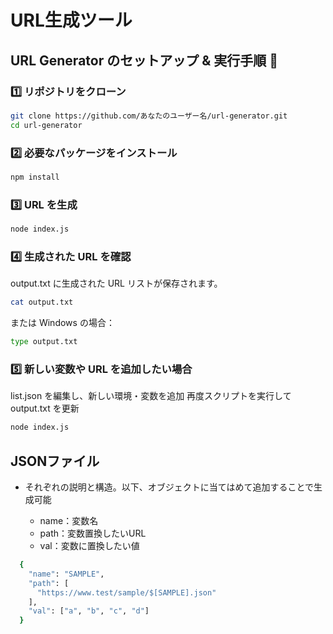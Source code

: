 # URL生成ツール

## URL Generator のセットアップ & 実行手順 🚀

### 1️⃣ リポジトリをクローン
```sh
git clone https://github.com/あなたのユーザー名/url-generator.git
cd url-generator
```

### 2️⃣ 必要なパッケージをインストール
```sh
npm install
```

### 3️⃣ URL を生成
```sh
node index.js
```

### 4️⃣ 生成された URL を確認
output.txt に生成された URL リストが保存されます。

```sh
cat output.txt
```

または Windows の場合：

```sh
type output.txt
```
### 5️⃣ 新しい変数や URL を追加したい場合
list.json を編集し、新しい環境・変数を追加
再度スクリプトを実行して output.txt を更新
```sh
node index.js
```



## JSONファイル
- それぞれの説明と構造。以下、オブジェクトに当てはめて追加することで生成可能

    - name：変数名
    - path：変数置換したいURL
    - val：変数に置換したい値

```sh
  {
    "name": "SAMPLE",
    "path": [
      "https://www.test/sample/$[SAMPLE].json"
    ],
    "val": ["a", "b", "c", "d"]
  }
```